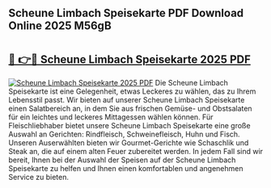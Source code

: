 ## Scheune Limbach Speisekarte PDF Download Online 2025 M56gB

# <h2><a href="http://gcdeek.nevu.top/?p=Scheune+Limbach+Speisekarte">🔗 👉🔴 Scheune Limbach Speisekarte 2025 PDF</a></h2>

[![Scheune Limbach Speisekarte 2025 PDF](https://i.imgur.com/dBaPXMq.png)](http://gcdeek.nevu.top/?p=Scheune+Limbach+Speisekarte)
Die Scheune Limbach Speisekarte ist eine Gelegenheit, etwas Leckeres zu wählen, das zu Ihrem Lebensstil passt. Wir bieten auf unserer Scheune Limbach Speisekarte einen Salatbereich an, in dem Sie aus frischen Gemüse- und Obstsalaten für ein leichtes und leckeres Mittagessen wählen können. Für Fleischliebhaber bietet unsere Scheune Limbach Speisekarte eine große Auswahl an Gerichten: Rindfleisch, Schweinefleisch, Huhn und Fisch. Unseren Auserwählten bieten wir Gourmet-Gerichte wie Schaschlik und Steak an, die auf einem alten Feuer zubereitet werden. In jedem Fall sind wir bereit, Ihnen bei der Auswahl der Speisen auf der Scheune Limbach Speisekarte zu helfen und Ihnen einen komfortablen und angenehmen Service zu bieten.
